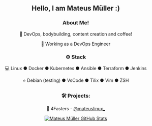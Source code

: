 
<div align="center">
<h2>Hello, I am Mateus Müller :)</h2>

<h3>  About Me!</h3>

  🙋 DevOps, bodybuilding, content creation and coffee!
  
  💼 Working as a DevOps Engineer

<h3>⚙️ Stack</h3>

  💻 Linux ● Docker ● Kubernetes ● Ansible ● Terraform ● Jenkins
  
  ⭐ Debian (testing) ● VsCode ● Tilix ● Vim ● ZSH

<h3>🛠️ Projects:</h3>

  🐧 4Fasters - [@mateuslinux_](https://mateusmuller.me/)


[![Mateus Müller GitHub Stats](https://github-readme-stats.vercel.app/api?username=mateusmuller&show_icons=true)](https://github.com/mateusmuller)

